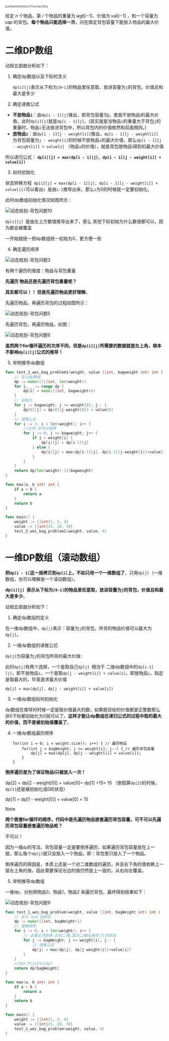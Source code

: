 <img src="https://s2.loli.net/2024/07/13/CQA1cZUwp9qMSJ6.png" alt="d78e84192363d2a2717432f1eb21763a" style="zoom:50%;" />

给定 𝑛 个物品，第 𝑖 个物品的重量为 𝑤𝑔𝑡[𝑖−1]、价值为 𝑣𝑎𝑙[𝑖−1] ，和一个容量为 𝑐𝑎𝑝 的背包。**每个物品只能选择一次**，问在限定背包容量下能放入物品的最大价值。

# 二维DP数组

动规五部曲分析如下：

1. 确定dp数组以及下标的含义

   `dp[i][j]`表示从下标为`[0~i]`的物品里任意取，放进容量为`j`的背包，价值总和最大是多少

2. 确定递推公式

- **不放物品`i`**：由`dp[i - 1][j]`推出，即背包容量为j，里面不放物品i的最大价值，此时`dp[i][j]`就是`dp[i - 1][j]`。(其实就是当物品`i`的重量大于背包`j`的重量时，物品`i`无法放进背包中，所以背包内的价值依然和前面相同。)
- **放物品`i`**：由`dp[i - 1][j - weight[i]]`推出，`dp[i - 1][j - weight[i]] `为背包容量为`j - weight[i]`的时候不放物品`i`的最大价值，那么`dp[i - 1][j - weight[i]] + value[i]` （物品`i`的价值），就是背包放物品i得到的最大价值

所以递归公式： **`dp[i][j] = max(dp[i - 1][j], dp[i - 1][j - weight[i]] + value[i])`**

3. 如何初始化

状态转移方程` dp[i][j] = max(dp[i - 1][j], dp[i - 1][j - weight[i]] + value[i])`可以看出`i `是由` i-1 `推导出来，那么`i`为0的时候就一定要初始化。

此时dp数组初始化情况如图所示：

![动态规划-背包问题10](https://code-thinking-1253855093.file.myqcloud.com/pics/%E5%8A%A8%E6%80%81%E8%A7%84%E5%88%92-%E8%83%8C%E5%8C%85%E9%97%AE%E9%A2%9810.jpg)

`dp[i][j] `是由左上方数值推导出来了，那么 其他下标初始为什么数值都可以，因为都会被覆盖

一开始就统一把dp数组统一初始为0，更方便一些

4. 确定遍历顺序

![动态规划-背包问题3](https://code-thinking-1253855093.file.myqcloud.com/pics/2021011010314055.png)

有两个遍历的维度：物品与背包重量

**先遍历 物品还是先遍历背包重量呢？**

**其实都可以！！ 但是先遍历物品更好理解**。

先遍历物品，再遍历背包的过程如图所示：

![动态规划-背包问题5](https://code-thinking-1253855093.file.myqcloud.com/pics/202101101032124.png)

先遍历背包，再遍历物品，如图：

![动态规划-背包问题6](https://code-thinking-1253855093.file.myqcloud.com/pics/20210110103244701.png)

**虽然两个for循环遍历的次序不同，但是`dp[i][j]`所需要的数据就是左上角，根本不影响`dp[i][j]`公式的推导！**

5. 举例推导dp数组





```go
func test_2_wei_bag_problem1(weight, value []int, bagweight int) int {
	// 定义dp数组
	dp := make([][]int, len(weight))
	for i, _ := range dp {
		dp[i] = make([]int, bagweight+1)
	}
	// 初始化
	for j := bagweight; j >= weight[0]; j-- {
		dp[0][j] = dp[0][j-weight[0]] + value[0]
	}
	// 递推公式
	for i := 1; i < len(weight); i++ {
		//正序,也可以倒序
		for j := 0; j <= bagweight; j++ {
			if j < weight[i] {
				dp[i][j] = dp[i-1][j]
			} else {
				dp[i][j] = max(dp[i-1][j], dp[i-1][j-weight[i]]+value[i])
			}
		}
	}
	return dp[len(weight)-1][bagweight]
}

func max(a, b int) int {
	if a > b {
		return a
	}
	return b
}

func main() {
	weight := []int{1, 3, 4}
	value := []int{15, 20, 30}
	test_2_wei_bag_problem1(weight, value, 4)
}
```

# 一维DP数组（滚动数组）

**把`dp[i - 1]`这一层拷贝到`dp[i]`上，不如只用一个一维数组了**，只用`dp[j]`（一维数组，也可以理解是一个滚动数组）。

**dp`[i][j] `表示从下标为`[0-i]`的物品里任意取，放进容量为`j`的背包，价值总和最大是多少**。

动规五部曲分析如下：

1. 确定dp数组的定义

在一维dp数组中，`dp[j]`表示：容量为`j`的背包，所背的物品价值可以最大为`dp[j]`。

2. 一维dp数组的递推公式

`dp[j]`为容量为`j`的背包所背的最大价值:

此时`dp[j]`有两个选择，一个是取自己`dp[j] `相当于 二维dp数组中的`dp[i-1][j]`，即不放物品`i`，一个是取`dp[j - weight[i]] + value[i]`，即放物品`i`，指定是取最大的，毕竟是求最大价值

```text
dp[j] = max(dp[j], dp[j - weight[i]] + value[i])
```

3. 一维dp数组如何初始化

dp数组在推导的时候一定是取价值最大的数，如果题目给的价值都是正整数那么非0下标都初始化为0就可以了。**这样才能让dp数组在递归公式的过程中取的最大的价值，而不是被初始值覆盖了**。

4. 一维dp数组遍历顺序

   ```text
   for(int i = 0; i < weight.size(); i++) { // 遍历物品
       for(int j = bagWeight; j >= weight[i]; j--) { // 遍历背包容量
           dp[j] = max(dp[j], dp[j - weight[i]] + value[i]);
       }
   }
   ```

**倒序遍历是为了保证物品i只被放入一次！**

dp[2] = dp[2 - weight[0]] + value[0]= dp[1] +15= 15 （倒叙算`dp[2]`的时候，`dp[1]`还是被初始化成0的状态）

dp[1] = dp[1 - weight[0]] + value[0] = 15



> [!NOTE]
>
> **两个嵌套for循环的顺序，代码中是先遍历物品嵌套遍历背包容量，可不可以先遍历背包容量嵌套遍历物品呢？**
>
> 不可以！
>
> 因为一维`dp`的写法，背包容量一定是要倒序遍历，如果遍历背包容量放在上一层，那么每个`dp[j]`就只会放入一个物品，即：背包里只放入了一个物品。
>
> 倒序遍历的原因是，本质上还是一个对二维数组的遍历，并且右下角的值依赖上一层左上角的值，因此需要保证左边的值仍然是上一层的，从右向左覆盖。

5. 举例推导dp数组

一维dp，分别用物品0，物品1，物品2 来遍历背包，最终得到结果如下：

![动态规划-背包问题9](https://code-thinking-1253855093.file.myqcloud.com/pics/20210110103614769.png)

```go
func test_1_wei_bag_problem(weight, value []int, bagWeight int) int {
	// 定义 and 初始化
	dp := make([]int, bagWeight+1)
	// 递推顺序
	for i := 0; i < len(weight); i++ {
		// 这里必须倒序,区别二维,因为二维dp保存了i的状态
		for j := bagWeight; j >= weight[i]; j-- {
			// 递推公式
			dp[j] = max(dp[j], dp[j-weight[i]]+value[i])
		}
	}
	//fmt.Println(dp)
	return dp[bagWeight]
}

func max(a, b int) int {
	if a > b {
		return a
	}
	return b
}

func main() {
	weight := []int{1, 3, 4}
	value := []int{15, 20, 30}
	test_1_wei_bag_problem(weight, value, 4)
}
```

